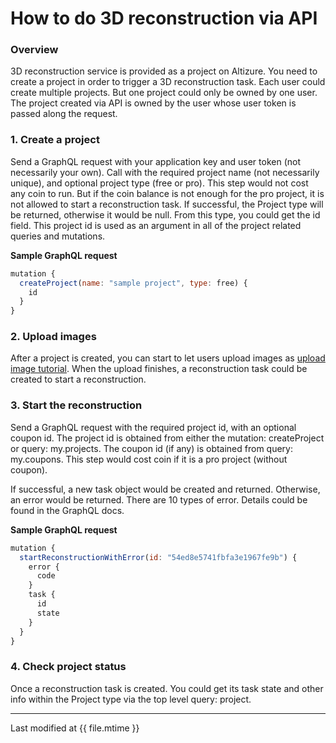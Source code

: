 # How to do 3D reconstruction via API

### Overview

3D reconstruction service is provided as a project on Altizure. You need to create a project in order to trigger a 3D reconstruction task.
Each user could create multiple projects. But one project could only be owned by one user.
The project created via API is owned by the user whose user token is passed along the request.

### 1. Create a project
Send a GraphQL request with your application key and user token (not necessarily your own).
Call with the required project name (not necessarily unique), and optional project type (free or pro).
This step would not cost any coin to run.
But if the coin balance is not enough for the pro project, it is not allowed to start a reconstruction task.
If successful, the Project type will be returned, otherwise it would be null.
From this type, you could get the id field.
This project id is used as an argument in all of the project related queries and mutations.

__Sample GraphQL request__
```js
mutation {
  createProject(name: "sample project", type: free) {
    id
  }
}
```

### 2. Upload images
After a project is created, you can start to let users upload images as [upload image tutorial](upload.md).
When the upload finishes, a reconstruction task could be created to start a reconstruction.

### 3. Start the reconstruction
Send a GraphQL request with the required project id, with an optional coupon id.
The project id is obtained from either the mutation: createProject or query: my.projects.
The coupon id (if any) is obtained from query: my.coupons.
This step would cost coin if it is a pro project (without coupon).


If successful, a new task object would be created and returned.
Otherwise, an error would be returned.
There are 10 types of error.
Details could be found in the GraphQL docs.

__Sample GraphQL request__
```js
mutation {
  startReconstructionWithError(id: "54ed8e5741fbfa3e1967fe9b") {
    error {
      code
    }
    task {
      id
      state
    }
  }
}
```

### 4. Check project status
Once a reconstruction task is created. You could get its task state and other info within the Project type via the top level query: project.


---

Last modified at {{ file.mtime }}
